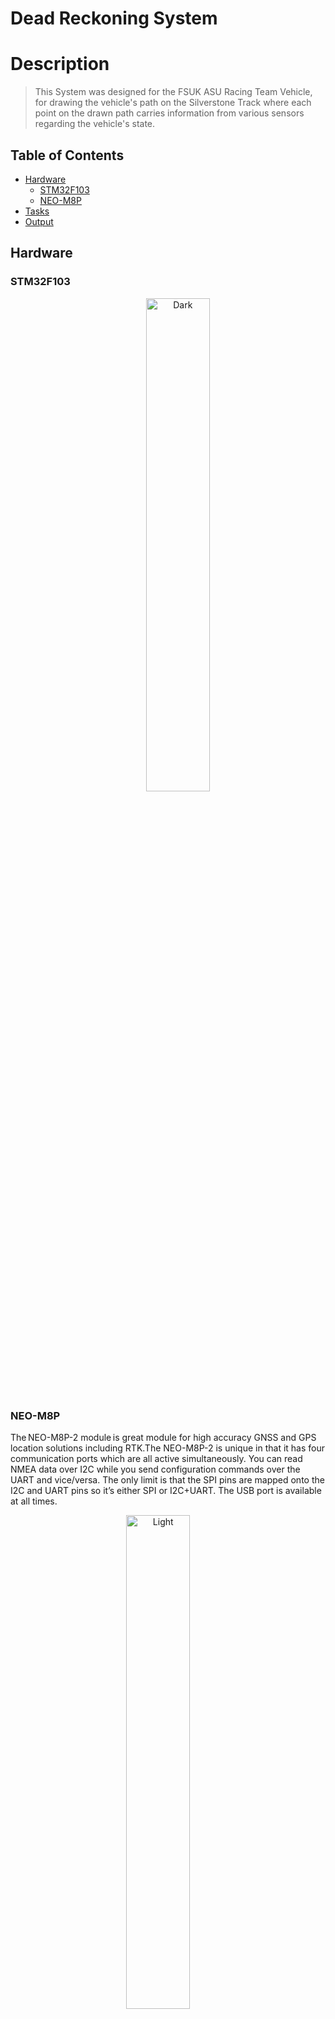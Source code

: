 # Dead Reckoning System
# Description

> This System was designed for the FSUK ASU Racing Team Vehicle, for drawing the vehicle's path on the Silverstone Track where each point on the drawn path carries information from various sensors regarding the vehicle's state.
 
 ## Table of Contents

- [Hardware](#hardware)
  * [STM32F103](#sTM32F103)
  * [NEO-M8P](#NEO-M8P)
- [Tasks](#tasks)
- [Output](#output)


## Hardware
### STM32F103
 <p align="center">
&nbsp; &nbsp; &nbsp; &nbsp;
  <img alt="Dark" src="https://alselectro.files.wordpress.com/2018/11/stm32_ok2.jpg" width="45%">
</p>

### NEO-M8P
 The NEO-M8P-2 module is great module for high accuracy GNSS and GPS location solutions including RTK.The NEO-M8P-2 is unique in that it has four communication ports which are all active simultaneously. You can read NMEA data over I2C while you send configuration commands over the UART and vice/versa. The only limit is that the SPI pins are mapped onto the I2C and UART pins so it’s either SPI or I2C+UART. The USB port is available at all times. <p align="center">
  <img alt="Light" src="https://cdn.sparkfun.com//assets/parts/1/3/3/2/0/15005-SparkFun_GPS-RTK__Qwiic__-_NEO-M8P-2-00.jpg" width="45%">
&nbsp; &nbsp; &nbsp; &nbsp;
</p>


## Tasks

| Task     | Execution time   | Relative Deadline  | Periodicity  | Priority
| ------------- |:----------:| -----:| -----:|-----:|
| GPS Task | 1ms | 100ms | 100ms |2|
| CAN Task | 5ms | 100ms | 100ms |1|

*all times are in ticks set at 1kHz, therefore 1000 ticks = 1 second*


## Output

<p align="center">
  <img alt="Light" src="https://user-images.githubusercontent.com/66686446/183115027-b4b06ece-7ec9-480e-9d3a-bee0af69f1a6.jpg" width="45%">
&nbsp; &nbsp; &nbsp; &nbsp;
  <img alt="Dark" src="https://user-images.githubusercontent.com/66686446/183115030-10632370-2690-4ff4-8724-797c5e3f7258.jpg" width="45%">
</p>

![Screenshot (1425)](https://user-images.githubusercontent.com/66686446/183111821-e6ab1b63-d017-4fcb-b54e-e6a8fdb3167c.png)


<!-- ![COM6_-_PuTTY_2022-01-02_18-19-58_AdobeExpress](https://user-images.githubusercontent.com/66686446/183113172-9c8e0bee-57af-4b97-8660-c7f3f0268c2f.gif)



<a href="url"><img src="https://user-images.githubusercontent.com/66686446/183113172-9c8e0bee-57af-4b97-8660-c7f3f0268c2f.gif" height="500" width="500" ></a> -->
